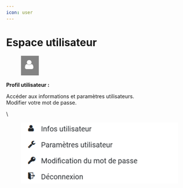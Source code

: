 ```yaml
---
icon: user
---
```


# Espace utilisateur

<figure><img src="../../../img/espace_profil_utilisateur_btn.png" alt=""><figcaption></figcaption></figure>

**Profil utilisateur :**

Accéder aux informations et paramètres utilisateurs.\
Modifier votre mot de passe.

\


<figure><img src="../../../img/espace_profil_utilisateur.png" alt=""><figcaption></figcaption></figure>
